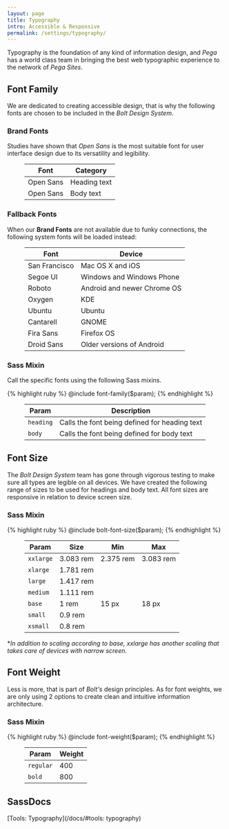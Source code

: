 ```yaml
---
layout: page
title: Typography
intro: Accessible & Responsive
permalink: /settings/typography/
---
```


Typography is the foundation of any kind of information design, and *Pega* has a world class team in bringing the best web typographic experience to the network of *Pega Sites*.

## Font Family

We are dedicated to creating accessible design, that is why the following fonts are chosen to be included in the *Bolt Design System*.

### Brand Fonts

Studies have shown that *Open Sans* is the most suitable font for user interface design due to its versatility and legibility.

<figure>
  <table>
    <thead>
      <tr>
        <th>Font</th>
        <th>Category</th>
      </tr>
    </thead>
    <tbody>
      <tr>
        <td>Open Sans</td>
        <td>Heading text</td>
      </tr>
      <tr>
        <td>Open Sans</td>
        <td>Body text</td>
      </tr>
    </tbody>
  </table>
</figure>

### Fallback Fonts

When our **Brand Fonts** are not available due to funky connections, the following system fonts will be loaded instead:

<figure>
  <table>
    <thead>
      <tr>
        <th>Font</th>
        <th>Device</th>
      </tr>
    </thead>
    <tbody>
      <tr>
        <td>San Francisco</td>
        <td>Mac OS X and iOS</td>
      </tr>
      <tr>
        <td>Segoe UI</td>
        <td>Windows and Windows Phone</td>
      </tr>
      <tr>
        <td>Roboto</td>
        <td>Android and newer Chrome OS</td>
      </tr>
      <tr>
        <td>Oxygen</td>
        <td>KDE</td>
      </tr>
      <tr>
        <td>Ubuntu</td>
        <td>Ubuntu</td>
      </tr>
      <tr>
        <td>Cantarell</td>
        <td>GNOME</td>
      </tr>
      <tr>
        <td>Fira Sans</td>
        <td>Firefox OS</td>
      </tr>
      <tr>
        <td>Droid Sans</td>
        <td>Older versions of Android</td>
      </tr>
    </tbody>
  </table>
</figure>

### Sass Mixin

Call the specific fonts using the following Sass mixins.

{% highlight ruby %}
@include font-family($param);
{% endhighlight %}

<figure>
  <table>
    <thead>
      <tr>
        <th>Param</th>
        <th>Description</th>
      </tr>
    </thead>
    <tbody>
      <tr>
        <td><code>heading</code></td>
        <td>Calls the font being defined for heading text</td>
      </tr>
      <tr>
        <td><code>body</code></td>
        <td>Calls the font being defined for body text</td>
      </tr>
    </tbody>
  </table>
</figure>

## Font Size

The *Bolt Design System* team has gone through vigorous testing to make sure all types are legible on all devices. We have created the following range of sizes to be used for headings and body text. All font sizes are responsive in relation to device screen size.

### Sass Mixin

{% highlight ruby %}
@include bolt-font-size($param);
{% endhighlight %}

<figure>
  <table>
    <thead>
      <tr>
        <th>Param</th>
        <th>Size</th>
        <th>Min</th>
        <th>Max</th>
      </tr>
    </thead>
    <tbody>
      <tr>
        <td><code>xxlarge</code></td>
        <td>3.083 rem</td>
        <td>2.375 rem</td>
        <td>3.083 rem</td>
      </tr>
      <tr>
        <td><code>xlarge</code></td>
        <td>1.781 rem</td>
        <td></td>
        <td></td>
      </tr>
      <tr>
        <td><code>large</code></td>
        <td>1.417 rem</td>
        <td></td>
        <td></td>
      </tr>
      <tr>
        <td><code>medium</code></td>
        <td>1.111 rem</td>
        <td></td>
        <td></td>
      </tr>
      <tr>
        <td><code>base</code></td>
        <td>1 rem</td>
        <td>15 px</td>
        <td>18 px</td>
      </tr>
      <tr>
        <td><code>small</code></td>
        <td>0.9 rem</td>
        <td></td>
        <td></td>
      </tr>
      <tr>
        <td><code>xsmall</code></td>
        <td>0.8 rem</td>
        <td></td>
        <td></td>
      </tr>
    </tbody>
  </table>
</figure>

**In addition to scaling according to base, xxlarge has another scaling that takes care of devices with narrow screen.*

## Font Weight

Less is more, that is part of *Bolt's* design principles. As for font weights, we are only using 2 options to create clean and intuitive information architecture.

### Sass Mixin

{% highlight ruby %}
@include font-weight($param);
{% endhighlight %}

<figure>
  <table>
    <thead>
      <tr>
        <th>Param</th>
        <th>Weight</th>
      </tr>
    </thead>
    <tbody>
      <tr>
        <td><code>regular</code></td>
        <td>400</td>
      </tr>
      <tr>
        <td><code>bold</code></td>
        <td>800</td>
      </tr>
    </tbody>
  </table>
</figure>

## SassDocs

[Tools: Typography](/docs/#tools: typography)
